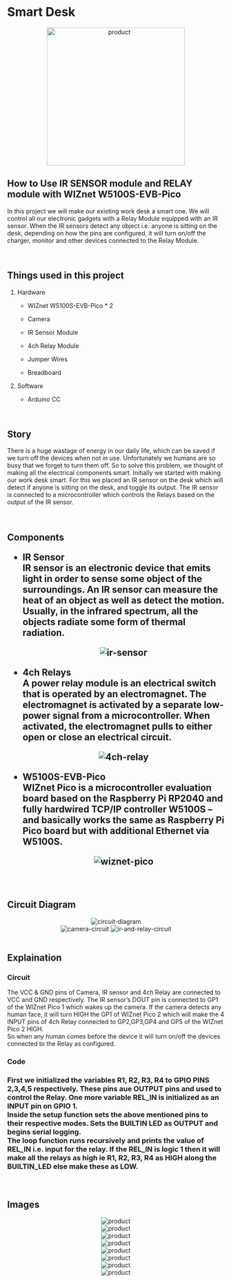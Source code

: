<h1>Smart Desk</h1>
<div style="text-align:center"><img style="width:20rem" src="https://github.com/Innovation4x/SmartDesk/blob/main/images/product1.jpeg?raw=true" alt="product"></div>
<h2>How to Use IR SENSOR module and RELAY module with WIZnet W5100S-EVB-Pico</h2>
<p>In this project we will make our existing work desk a smart one. We will control all our electronic gadgets with a Relay Module equipped with an IR sensor.
When the IR sensors detect any object i.e. anyone is sitting on the desk, depending on how the pins are configured, it will turn on/off the charger, monitor and other devices connected to the Relay Module.
</p>

<br/>
<h2>Things used in this project</h2>
<ol>
    <li>
    Hardware
    <ul>
        <li><p>WIZnet W5100S-EVB-Pico * 2</p></li>
        <li><p>Camera</p></li>
        <li><p>IR Sensor Module</p></li>
        <li><p>4ch Relay Module</p></li>
        <li><p>Jumper Wires</p></li>
        <li><p>Breadboard</p></li>
    </ul>
    </li>
    <li>
    Software
    <ul>
        <li><p>Arduino CC</p></li>
    </ul>
    </li>
</ol>
<br/>
<h2>Story</h2>
<p>There is a huge wastage of energy in our daily life, which can be saved if we turn off the devices when not in use. Unfortunately we humans are so busy that we forget to turn them off. So to solve this problem, we thought of making all the electrical components smart.
Initially we started with making our work desk smart. For this we placed an IR sensor on the desk which will detect if anyone is sitting on the desk, and toggle its output. The IR sensor is connected to a microcontroller which controls the Relays based on the output of the IR sensor.
</p>
<br/>
<h2>Components</p>
<ul>
    <li>
        <p>IR Sensor<br/>IR sensor is an electronic device that emits light in order to sense some object of the surroundings. An IR sensor can measure the heat of an object as well as detect the motion. Usually, in the infrared spectrum, all the objects radiate some form of thermal radiation.</p>
        <div style="text-align: center">
        <img src="https://github.com/Innovation4x/SmartDesk/blob/main/images/irsensor.jpg?raw=true" alt="ir-sensor">
        </div>
    </li>
    <li>
        <p>4ch Relays<br/>A power relay module is an electrical switch that is operated by an electromagnet. The electromagnet is activated by a separate low-power signal from a microcontroller. When activated, the electromagnet pulls to either open or close an electrical circuit.</p>
        <div style="text-align: center">
        <img src="https://github.com/Innovation4x/SmartDesk/blob/main/images/4chrelay.jpeg?raw=true" alt="4ch-relay">
        </div>
    </li>
    <li>
        <p>W5100S-EVB-Pico<br/>WIZnet Pico is a microcontroller evaluation board based on the Raspberry Pi RP2040 and fully hardwired TCP/IP controller W5100S – and basically works the same as Raspberry Pi Pico board but with additional Ethernet via W5100S.</p>
        <div style="text-align: center">
            <img src="https://github.com/Innovation4x/SmartDesk/blob/main/images/wiznet-pico.png?raw=true" alt="wiznet-pico">
        </div>
    </li>
</ul>
<br/>
<h2>Circuit Diagram</h2>
<div style="text-align: center">
    <img src="https://github.com/Innovation4x/SmartDesk/blob/main/images/circuit-diagram.png?raw=true" alt="circuit-diagram">
</div>
<div style="text-align: center">
    <img src="https://github.com/Innovation4x/SmartDesk/blob/main/images/product4.jpeg?raw=true" alt="camera-circuit">
    <img src="https://github.com/Innovation4x/SmartDesk/blob/main/images/product8.jpeg?raw=true" alt="ir-and-relay-circuit">
</div>
<br/>
<h2>Explaination</h2>
<h3>Circuit</h3>
<p>The VCC & GND pins of Camera, IR sensor and 4ch Relay are connected to VCC and GND respectively. The IR sensor’s DOUT pin is connected to  GP1  of the WIZnet Pico 1 which wakes up the camera. If the camera detects any human face, it will turn HIGH the GP1 of WIZnet Pico 2 which will make the 4 INPUT pins of 4ch Relay connected to GP2,GP3,GP4 and GP5 of the WIZnet Pico 2 HIGH.<br>
So when any human comes before the device it will turn on/off the devices connected to the Relay as configured. 
<br>
<h3>Code<h3>
First we initialized the variables R1, R2, R3, R4 to GPIO PINS 2,3,4,5 respectively. These pins aue OUTPUT pins and used to control the Relay. One more variable REL_IN is initialized as an INPUT pin on GPIO 1.
<br>
Inside the setup function sets the above mentioned pins to their respective modes. Sets the BUILTIN LED as OUTPUT and begins serial logging.
<br>
The loop function runs recursively and prints the value of REL_IN i.e. input for the relay. If the REL_IN is logic 1 then it will make all the relays as high ie R1, R2, R3, R4 as HIGH along the BUILTIN_LED else make these as LOW.
</p>
<br>
<h2>Images</h2>
<div style="text-align: center"><img src="https://github.com/Innovation4x/SmartDesk/blob/main/images/product1.jpeg?raw=true" alt="product"></div>
<div style="text-align: center"><img src="https://github.com/Innovation4x/SmartDesk/blob/main/images/product2.jpeg?raw=true" alt="product"></div>
<div style="text-align: center"><img src="https://github.com/Innovation4x/SmartDesk/blob/main/images/product3.jpeg?raw=true" alt="product"></div>
<div style="text-align: center"><img src="https://github.com/Innovation4x/SmartDesk/blob/main/images/product4.jpeg?raw=true" alt="product"></div>
<div style="text-align: center"><img src="https://github.com/Innovation4x/SmartDesk/blob/main/images/product5.jpeg?raw=true" alt="product"></div>
<div style="text-align: center"><img src="https://github.com/Innovation4x/SmartDesk/blob/main/images/product6.jpeg?raw=true" alt="product"></div>
<div style="text-align: center"><img src="https://github.com/Innovation4x/SmartDesk/blob/main/images/product7.jpeg?raw=true" alt="product"></div>
<div style="text-align: center"><img src="https://github.com/Innovation4x/SmartDesk/blob/main/images/product8.jpeg?raw=true" alt="product"></div>